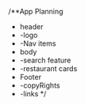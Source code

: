 /**App Planning
 * header
 *  -logo
 *  -Nav items
 * body
 *  -search feature
 *  -restaurant cards
 * Footer
 *  -copyRights
 *  -links
 */
<!-- 
#redux toolkit
-install @reduxjs/toolkit and react-redux
-build our store
- connect our store to out app
- slice
- dispatch(action)
-selector
 -->

 <!-- setting up for testing framework
 npm i -D @testing-library/react.
 npm i -D jest
 npm install --save-dev babel-jest @babel/core @babel/preset-env 
 create babel.cofig.js file at root level
 Add dependencies to babel.cofig.js from jest website
 configure parcel config file to disable default babel config
 jest config(npx --init)
 install jsdom library(npm install --save-dev jest-environment-jsdom)
 Create file with name : __tests__ to write test cases.
 -->